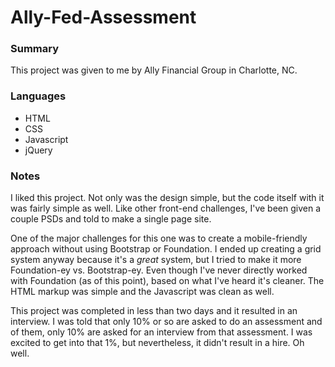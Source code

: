 # Ally-Fed-Assessment

### Summary

This project was given to me by Ally Financial Group in Charlotte, NC.

### Languages

* HTML
* CSS
* Javascript
* jQuery

### Notes

I liked this project. Not only was the design simple, but the code itself with it was fairly simple as well. Like other front-end challenges, I've been given a couple PSDs and told to make a single page site.

One of the major challenges for this one was to create a mobile-friendly approach without using Bootstrap or Foundation. I ended up creating a grid system anyway because it's a *great* system, but I tried to make it more Foundation-ey vs. Bootstrap-ey. Even though I've never directly worked with Foundation (as of this point), based on what I've heard it's cleaner. The HTML markup was simple and the Javascript was clean as well.

This project was completed in less than two days and it resulted in an interview. I was told that only 10% or so are asked to do an assessment and of them, only 10% are asked for an interview from that assessment. I was excited to get into that 1%, but nevertheless, it didn't result in a hire. Oh well.
